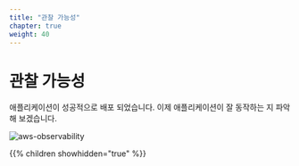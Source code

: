 ```yaml
---
title: "관찰 가능성"
chapter: true
weight: 40
---
```


# 관찰 가능성

애플리케이션이 성공적으로 배포 되었습니다. 이제 애플리케이션이 잘 동작하는 지 파악해 보겠습니다.

![aws-observability](/images/aws/aws-observability.png)

{{% children showhidden="true" %}}
